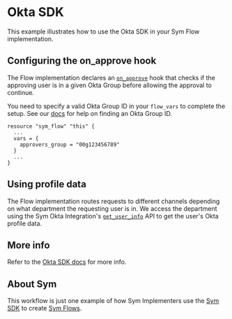 # Okta SDK

This example illustrates how to use the Okta SDK in your Sym Flow implementation.

## Configuring the on_approve hook ##

The Flow implementation declares an [`on_approve`](https://docs.symops.com/docs/hooks#on_approve) hook that checks if the approving user is in a given Okta Group before allowing the approval to continue.

You need to specify a valid Okta Group ID in your `flow_vars` to complete the setup. See our [docs](https://docs.symops.com/docs/okta#add-okta-access-targets) for help on finding an Okta Group ID.

```
resource "sym_flow" "this" {
  ...
  vars = {
    approvers_group = "00g123456789"
  }
  ...
}
```

## Using profile data ##

The Flow implementation routes requests to different channels depending on what department the requesting user is in. We access the department using the Sym Okta Integration's [`get_user_info`](https://sdk.docs.symops.com/doc/sym.sdk.integrations.okta.html#sym.sdk.integrations.okta.get_user_info) API to get the user's Okta profile data.

## More info

Refer to the [Okta SDK docs](https://docs.symops.com/docs/okta-sdk-integration) for more info.

## About Sym

This workflow is just one example of how Sym Implementers use the [Sym SDK](https://docs.symops.com/docs) to create [Sym Flows](https://docs.symops.com/docs/sym-access-flows).
